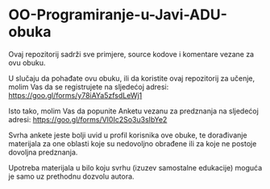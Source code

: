 # OO-Programiranje-u-Javi-ADU-obuka
Ovaj repozitorij sadrži sve primjere, source kodove i komentare vezane za ovu obuku. 

U slučaju da pohađate ovu obuku, ili da koristite ovaj repozitorij za učenje, molim Vas da se registrujete na sljedećoj adresi:
https://goo.gl/forms/y78iAYa5zfsdLeWj1

Isto tako, molim Vas da popunite Anketu vezanu za predznanja na sljedećoj adresi:
https://goo.gl/forms/VI0Ic2So3u3sIbYe2

Svrha ankete jeste bolji uvid u profil korisnika ove obuke, te dorađivanje materijala za one oblasti koje su nedovoljno obrađene ili za koje ne postoje dovoljna predznanja.

Upotreba materijala u bilo koju svrhu (izuzev samostalne edukacije) moguća je samo uz prethodnu dozvolu autora.

